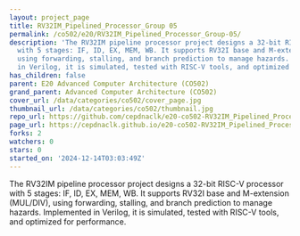 ```yaml
---
layout: project_page
title: RV32IM_Pipelined_Processor_Group 05
permalink: /co502/e20/RV32IM_Pipelined_Processor_Group-05/
description: 'The RV32IM pipeline processor project designs a 32-bit RISC-V processor
  with 5 stages: IF, ID, EX, MEM, WB. It supports RV32I base and M-extension (MUL/DIV),
  using forwarding, stalling, and branch prediction to manage hazards. Implemented
  in Verilog, it is simulated, tested with RISC-V tools, and optimized for performance.'
has_children: false
parent: E20 Advanced Computer Architecture (CO502)
grand_parent: Advanced Computer Architecture (CO502)
cover_url: /data/categories/co502/cover_page.jpg
thumbnail_url: /data/categories/co502/thumbnail.jpg
repo_url: https://github.com/cepdnaclk/e20-co502-RV32IM_Pipelined_Processor_Group-05
page_url: https://cepdnaclk.github.io/e20-co502-RV32IM_Pipelined_Processor_Group-05
forks: 2
watchers: 0
stars: 0
started_on: '2024-12-14T03:03:49Z'
---
```


The RV32IM pipeline processor project designs a 32-bit RISC-V processor with 5 stages: IF, ID, EX, MEM, WB. It supports RV32I base and M-extension (MUL/DIV), using forwarding, stalling, and branch prediction to manage hazards. Implemented in Verilog, it is simulated, tested with RISC-V tools, and optimized for performance.